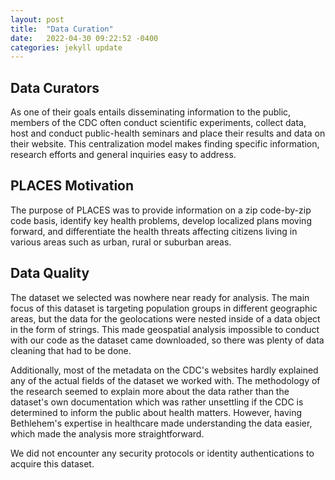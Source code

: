 ```yaml
---
layout: post
title:  "Data Curation"
date:   2022-04-30 09:22:52 -0400
categories: jekyll update
---
```


## Data Curators
As one of their goals entails disseminating information to the public, members of the CDC often conduct scientific experiments, collect data, host and conduct public-health seminars and place their results and data on their website. This centralization model makes finding specific information, research efforts and general inquiries easy to address.

## PLACES Motivation
The purpose of PLACES was to provide information on a zip code-by-zip code basis, identify key health problems, develop localized plans moving forward, and differentiate the health threats affecting citizens living in various areas such as urban, rural or suburban areas.

## Data Quality
The dataset we selected was nowhere near ready for analysis. The main focus of this dataset is targeting population groups in different geographic areas, but the data for the geolocations were nested inside of a data object in the form of strings. This made geospatial analysis impossible to conduct with our code as the dataset came downloaded, so there was plenty of data cleaning that had to be done.

Additionally, most of the metadata on the CDC's websites hardly explained any of the actual fields of the dataset we worked with. The methodology of the research seemed to explain more about the data rather than the dataset's own documentation which was rather unsettling if the CDC is determined to inform the public about health matters. However, having Bethlehem's expertise in healthcare made understanding the data easier, which made the analysis more straightforward.

We did not encounter any security protocols or identity authentications to acquire this dataset.
